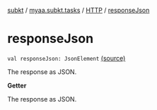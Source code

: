 [subkt](../../index.md) / [myaa.subkt.tasks](../index.md) / [HTTP](index.md) / [responseJson](./response-json.md)

# responseJson

`val responseJson: JsonElement` [(source)](https://github.com/Myaamori/SubKt/blob/0.1.4/src/main/kotlin/myaa/subkt/tasks/tasks.kt#L1451)

The response as JSON.

**Getter**

The response as JSON.

